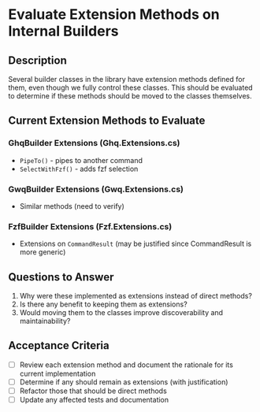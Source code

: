 # Evaluate Extension Methods on Internal Builders

## Description
Several builder classes in the library have extension methods defined for them, even though we fully control these classes. This should be evaluated to determine if these methods should be moved to the classes themselves.

## Current Extension Methods to Evaluate

### GhqBuilder Extensions (Ghq.Extensions.cs)
- `PipeTo()` - pipes to another command
- `SelectWithFzf()` - adds fzf selection

### GwqBuilder Extensions (Gwq.Extensions.cs)
- Similar methods (need to verify)

### FzfBuilder Extensions (Fzf.Extensions.cs)
- Extensions on `CommandResult` (may be justified since CommandResult is more generic)

## Questions to Answer
1. Why were these implemented as extensions instead of direct methods?
2. Is there any benefit to keeping them as extensions?
3. Would moving them to the classes improve discoverability and maintainability?

## Acceptance Criteria
- [ ] Review each extension method and document the rationale for its current implementation
- [ ] Determine if any should remain as extensions (with justification)
- [ ] Refactor those that should be direct methods
- [ ] Update any affected tests and documentation